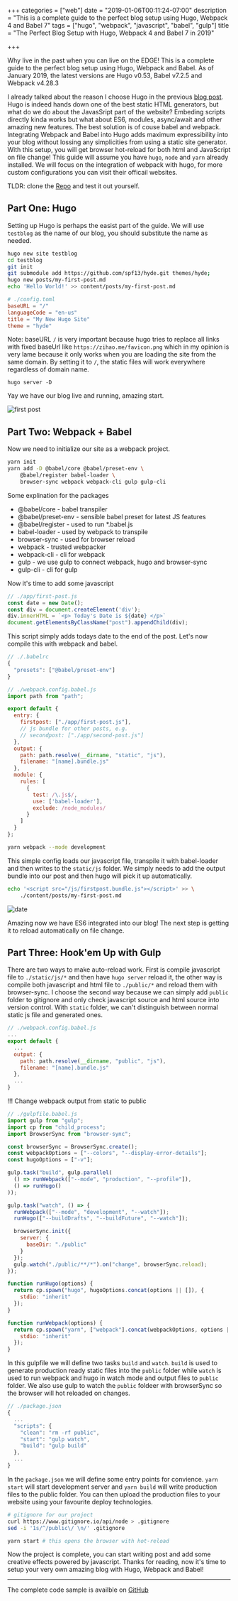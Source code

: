 +++
categories = ["web"]
date = "2019-01-06T00:11:24-07:00"
description =  "This is a complete guide to the perfect blog setup using Hugo, Webpack 4 and Babel 7"
tags = ["hugo", "webpack", "javascript", "babel", "gulp"]
title = "The Perfect Blog Setup with Hugo, Webpack 4 and Babel 7 in 2019"

+++

Why live in the past when you can live on the EDGE! This is a complete guide to the perfect blog setup using Hugo, Webpack and Babel. As of January 2019, the latest versions are Hugo v0.53, Babel v7.2.5 and Webpack v4.28.3
<!--more-->

I already talked about the reason I choose Hugo in the previous [blog post](/post/hello-hugo/). Hugo is indeed hands down one of the best static HTML generators, but what do we do about the JavasSript part of the website? Embeding scripts directly kinda works but what about ES6, modules, async/await and other amazing new features. The best solution is of couse babel and webpack. Integrating Webpack and Babel into Hugo adds maximum expressibility into your blog without lossing any simplicities from using a static site generator. With this setup, you will get browser hot-reload for both html and JavaScript on file change! This guide will assume you have `hugo`, `node` and `yarn` already installed. We will focus on the integration of webpack with hugo, for more custom configurations you can visit their officail websites.

TLDR: clone the [Repo](https://github.com/zzh8829/hugo-webpack-babel-blog) and test it out yourself.

## Part One: Hugo

Setting up Hugo is perhaps the easist part of the guide. We will use `testblog` as the name of our blog, you should substitute the name as needed.

```bash
hugo new site testblog
cd testblog
git init
git submodule add https://github.com/spf13/hyde.git themes/hyde;
hugo new posts/my-first-post.md
echo 'Hello World!' >> content/posts/my-first-post.md
```

```toml
# ./config.toml
baseURL = "/"
languageCode = "en-us"
title = "My New Hugo Site"
theme = "hyde"
```

Note: baseURL `/` is very important because hugo tries to replace all links with fixed baseUrl like `https://zihao.me/favicon.png` which in my opinion is very lame because it only works when you are loading the site from the same domain. By setting it to `/`, the static files will work everywhere regardless of domain name.

```
hugo server -D
```

Yay we have our blog live and running, amazing start.

![first post](hwb-hugo.png)

## Part Two: Webpack + Babel

Now we need to initialize our site as a webpack project.

```bash
yarn init
yarn add -D @babel/core @babel/preset-env \
    @babel/register babel-loader \
    browser-sync webpack webpack-cli gulp gulp-cli
```

Some explination for the packages

- @babel/core - babel transpiler
- @babel/preset-env - sensible babel preset for latest JS features
- @babel/register - used to run *.babel.js
- babel-loader - used by webpack to transpile
- browser-sync - used for browser reload
- webpack - trusted webpacker
- webpack-cli - cli for webpack
- gulp - we use gulp to connect webpack, hugo and browser-sync
- gulp-cli - cli for gulp

Now it's time to add some javascript

```javascript
// ./app/first-post.js
const date = new Date();
const div = document.createElement('div');
div.innerHTML = `<p> Today's Date is ${date} </p>`
document.getElementsByClassName("post").appendChild(div);
```
This script simply adds todays date to the end of the post. Let's now compile this with webpack and babel.

```javascript
// ./.babelrc
{
  "presets": ["@babel/preset-env"]
}
```

```javascript
// ./webpack.config.babel.js
import path from "path";

export default {
  entry: {
    firstpost: ["./app/first-post.js"],
    // js bundle for other posts, e.g.
    // secondpost: ["./app/second-post.js"]
  },
  output: {
    path: path.resolve(__dirname, "static", "js"),
    filename: "[name].bundle.js"
  },
  module: {
    rules: [
      {
        test: /\.js$/,
        use: ['babel-loader'],
        exclude: /node_modules/
      }
    ]
  }
};
```

```bash
yarn webpack --mode development
```

This simple config loads our javascript file, transpile it with babel-loader and then writes to the `static/js` folder.
We simply needs to add the output bundle into our post and then hugo will pick it up automatically.

```bash
echo '<script src="/js/firstpost.bundle.js"></script>' >> \
    ./content/posts/my-first-post.md
```

![date](hwb-date.png)

Amazing now we have ES6 integrated into our blog! The next step is getting it to reload automatically on file change.

## Part Three: Hook'em Up with Gulp

There are two ways to make auto-reload work. First is compile javascript file to `./static/js/*` and then have `hugo server` reload it, the other way is compile both javascript and html file to `./public/*` and reload them with browser-sync. I choose the second way because we can simply add `public` folder to gitignore and only check javascript source and html source into version control. With `static` folder, we can't distinguish between normal static js file and generated ones.

```javascript
// ./webpack.config.babel.js
...
export default {
  ...
  output: {
    path: path.resolve(__dirname, "public", "js"),
    filename: "[name].bundle.js"
  },
  ...
}

```

!!! Change webpack output from static to public

```javascript
// ./gulpfile.babel.js
import gulp from "gulp";
import cp from "child_process";
import BrowserSync from "browser-sync";

const browserSync = BrowserSync.create();
const webpackOptions = ["--colors", "--display-error-details"];
const hugoOptions = ["-v"];

gulp.task("build", gulp.parallel(
  () => runWebpack(["--mode", "production", "--profile"]),
  () => runHugo()
));

gulp.task("watch", () => {
  runWebpack(["--mode", "development", "--watch"]);
  runHugo(["--buildDrafts", "--buildFuture", "--watch"]);

  browserSync.init({
    server: {
      baseDir: "./public"
    }
  });
  gulp.watch("./public/**/*").on("change", browserSync.reload);
});

function runHugo(options) {
  return cp.spawn("hugo", hugoOptions.concat(options || []), {
    stdio: "inherit"
  });
}

function runWebpack(options) {
  return cp.spawn("yarn", ["webpack"].concat(webpackOptions, options || []), {
    stdio: "inherit"
  });
}
```

In this gulpfile we will define two tasks `build` and `watch`. `build` is used to generate production ready static files into the `public` folder while `watch` is used to run webpack and hugo in watch mode and output files to `public` folder. We also use gulp to watch the `public` foldeer with browserSync so the browser will hot reloaded on changes.

```javascript
// ./package.json
{
  ...
  "scripts": {
    "clean": "rm -rf public",
    "start": "gulp watch",
    "build": "gulp build"
  },
  ...
}
```

In the `package.json` we will define some entry points for convience. `yarn start` will start development server and `yarn build` will write production files to the public folder. You can then upload the production files to your website using your favourite deploy technologies.

```bash
# gitignore for our project
curl https://www.gitignore.io/api/node > .gitignore
sed -i '1s/^/public\/ \n/' .gitignore
```

```bash
yarn start # this opens the browser with hot-reload
```

Now the project is complete, you can start writing post and add some creative effects powered by javascript. Thanks for reading, now it's time to setup your very own amazing blog with Hugo, Webpack and Babel!

* * *

The complete code sample is availble on [GitHub](https://github.com/zzh8829/hugo-webpack-babel-blog)
